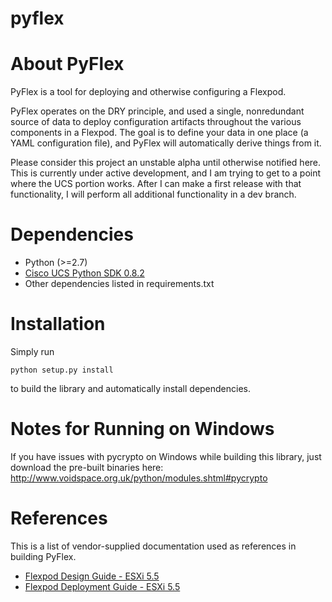 pyflex
==============

# About PyFlex

PyFlex is a tool for deploying and otherwise configuring a Flexpod. 

PyFlex operates on the DRY principle, and used a single, nonredundant source of data to deploy configuration artifacts throughout the various components in a Flexpod. The goal is to define your data in one place (a YAML configuration file), and PyFlex will automatically derive things from it.

Please consider this project an unstable alpha until otherwise notified here. This is currently under active development, and I am trying to get to a point where the UCS portion works. After I can make a first release with that functionality, I will perform all additional functionality in a dev branch.

# Dependencies

- Python (>=2.7)
- [Cisco UCS Python SDK 0.8.2](https://communities.cisco.com/docs/DOC-37174)
- Other dependencies listed in requirements.txt

# Installation

Simply run

````python setup.py install````

to build the library and automatically install dependencies.

# Notes for Running on Windows

If you have issues with pycrypto on Windows while building this library, just download the pre-built binaries here:
http://www.voidspace.org.uk/python/modules.shtml#pycrypto

# References

This is a list of vendor-supplied documentation used as references in building PyFlex.

- [Flexpod Design Guide - ESXi 5.5](http://www.cisco.com/c/dam/en/us/td/docs/unified_computing/ucs/UCS_CVDs/flexpod_esxi55u1_design.pdf)
- [Flexpod Deployment Guide - ESXi 5.5](http://www.cisco.com/c/dam/en/us/td/docs/unified_computing/ucs/UCS_CVDs/flexpod_esxi55u1.pdf)

<!-- NOT USED YET - here for future reference - http://www.cisco.com/c/dam/en/us/td/docs/unified_computing/ucs/UCS_CVDs/flexpod_esxi55u1_n9k.pdf -->